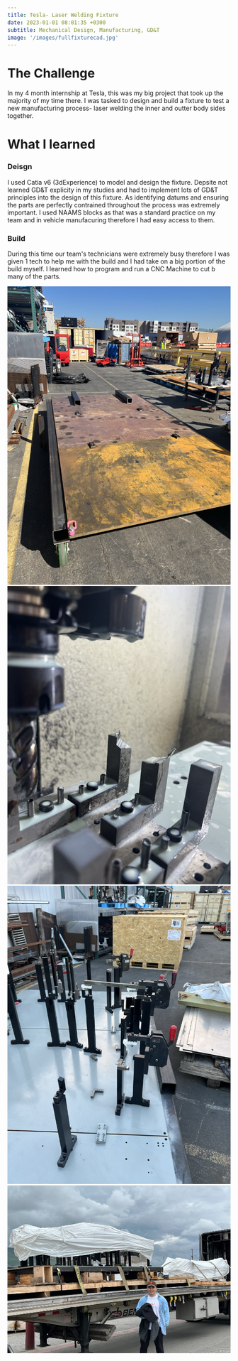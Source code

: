 ```yaml
---
title: Tesla- Laser Welding Fixture
date: 2023-01-01 08:01:35 +0300
subtitle: Mechanical Design, Manufacturing, GD&T
image: '/images/fullfixturecad.jpg'
---
```


# The Challenge
In my 4 month internship at Tesla, this was my big project that took up the majority of my time there. I was tasked to design and build a fixture to test a new manufacturing process- laser welding the inner and outter body sides together. 

# What I learned
### Deisgn
I used Catia v6 (3dExperience) to model and design the fixture. Depsite not learned GD&T explicity in my studies and had to implement lots of GD&T principles into the design of this fixture. As identifying datums and ensuring the parts are perfectly contrained throughout the process was extremely important. I used NAAMS blocks as that was a standard practice on my team and in vehicle manufacuring therefore I had easy access to them.  

### Build
During this time our team's technicians were extremely busy therefore I was given 1 tech to help me with the build and I had take on a big portion of the build myself. I learned how to program and run a CNC Machine to cut b many of the parts.

<div class="gallery-box">
  <div class="gallery">
    <img src="/images/baseplates.jpeg" loading="lazy" alt="Project">
    <img src="/images/cnc.jpeg" loading="lazy" alt="Project">
    <img src="/images/clamps.jpeg" loading="lazy" alt="Project">
  </div>
  <em> <a href="https://unsplash.com/" target="_blank"></a></em>
</div>
<div class="gallery-box">
  <div class="gallery">
    <img src="/images/ontruck.jpg" loading="lazy" alt="Project">
  </div>
</div>